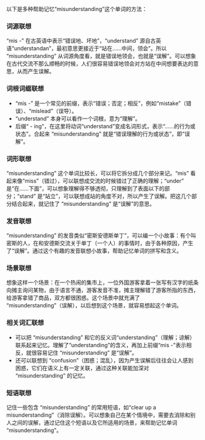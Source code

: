 以下是多种帮助记忆“misunderstanding”这个单词的方法：

### 词源联想
“mis -” 在古英语中表示“错误地、坏地”，“understand” 源自古英语“understandan”，最初意思更接近于“站在……中间，领会”。所以 “misunderstanding” 从词源角度看，就是错误地领会，也就是“误解”。可以想象在古代交流不那么顺畅的时候，人们很容易错误地领会对方站在中间想要表达的意思，从而产生误解。

### 词根词缀联想
 - “mis -” 是一个常见的前缀，表示“错误；否定；相反”，例如“mistake”（错误）、“mislead”（误导）。
 - “understand” 本身可以看作一个词根，意为“理解”。
 - 后缀“ - ing”，在这里将动词“understand”变成名词形式，表示“……的行为或状态”。合起来 “misunderstanding” 就是“错误理解的行为或状态”，即“误解”。

### 词形联想
“misunderstanding” 这个单词比较长，可以将它拆分成几个部分来记。“mis” 看起来像“miss”（错过），可以联想成交流的时候错过了正确的理解；“under” 是“在……下面”，可以想象理解得不够透彻，只理解到了表面以下的部分；“stand” 是“站立”，可以联想成站的角度不对，所以产生了误解。把这几个部分结合起来，就记住了 “misunderstanding” 是“误解”的意思。

### 发音联想
“misunderstanding” 的发音类似“密斯安德斯单丁”，可以编一个小故事：有个叫密斯的人，在和安德斯交流关于单丁（一个人）的事情时，由于各种原因，产生了“误解”。通过这个有趣的发音联想小故事，帮助记忆单词的拼写和含义。

### 场景联想
想象这样一个场景：在一个热闹的集市上，一位外国游客拿着一张写有汉字的纸条向摊主询问某物，由于语言不通，游客发音不准，摊主理解错了游客所指的东西，给游客拿错了商品，双方都很困惑。这个场景中就充满了 “misunderstanding”（误解），以后想到这个场景，就容易想起这个单词。

### 相关词汇联想
 - 可以把 “misunderstanding” 和它的反义词“understanding”（理解；谅解）联系起来记忆。理解了“understanding”的含义，再加上前缀“mis -”表示相反，就很容易记住 “misunderstanding” 是“误解”。
 - 还可以联想到 “confusion”（困惑；混乱），因为产生误解后往往会让人感到困惑，它们在语义上有一定关联，通过这种关联能加深对 “misunderstanding” 的记忆。

### 短语联想
记住一些包含 “misunderstanding” 的常用短语，如“clear up a misunderstanding”（消除误解）。可以想象自己在某个情境中，需要去消除和别人之间的误解，通过记住这个短语以及它所适用的场景，来帮助记忆单词 “misunderstanding”。 